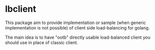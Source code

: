 # lbclient

This package aim to provide implementation or sample (when generic implementation is not possible) of client side load-balancing for golang.

The main idea is to have "ootb" directly usable load-balanced client you should use in place of classic client.
